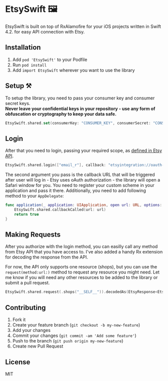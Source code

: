 # EtsySwift 🖼

EtsySwift is built on top of RxAlamofire for your iOS projects written in Swift 4.2. for easy API connection with Etsy.

## Installation  
1. Add `pod 'EtsySwift'` to your Podfile
2. Run `pod install`
3. Add `import EtsySwift` wherever you want to use the library

## Setup ⚒
To setup the library, you need to pass your consumer key and consumer secret keys.  
**Never leave your confidential keys in your repository - use any form of obfuscation or cryptography to keep your data safe.**

```swift
EtsySwift.shared.set(consumerKey: "CONSUMER_KEY", consumerSecret: "CONSUMER_SECRET")
```

## Login
After that you need to login, passing your required scope, as [defined in Etsy API](https://www.etsy.com/developers/documentation/getting_started/oauth#section_permission_scopes).

```swift
EtsySwift.shared.login(["email_r"], callback: "etsyintegration://oauth-callback")
```

The second argument you pass is the callback URL that will be triggered after user will log in - Etsy uses oAuth authorization - the library will open a Safari window for you. You need to register your custom scheme in your application and pass it there.
Additionally, you need to add following method to your `AppDelegate`:

```swift
func application(_ application: UIApplication, open url: URL, options: [UIApplication.OpenURLOptionsKey: Any]) -> Bool {
    EtsySwift.shared.callbackCalled(url: url)
    return true
}
```

## Making Requests
After you authorize with the login method, you can easilly call any method from Etsy API that you have access to. I've also added a handy Rx extension for decoding the response from the API.

For now, the API only supports one resource (shops), but you can use the `request(method:url:)` method to request any resource you might need.
Let me know if you will need any other resources to be added to the library or submit a pull request.

```swift
EtsySwift.shared.request(.shops("__SELF__")).decodedAs(EtsyResponse<EtsyShop>.self)
```

## Contributing

1. Fork it
2. Create your feature branch (`git checkout -b my-new-feature`)
3. Add your changes
4. Commit your changes (`git commit -am 'Add some feature'`)
5. Push to the branch (`git push origin my-new-feature`)
6. Create new Pull Request

## License
MIT



